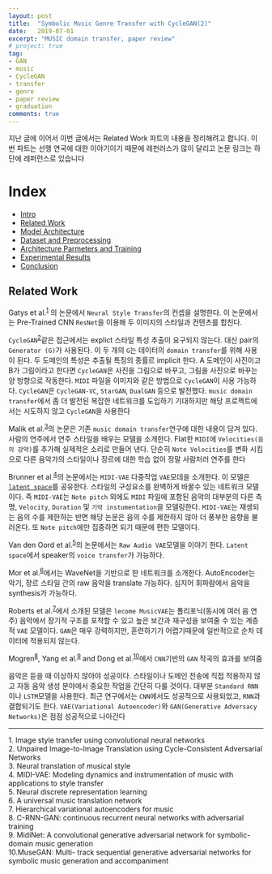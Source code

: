 ```yaml
---
layout: post
title:  "Symbolic Music Genre Transfer with CycleGAN(2)"
date:   2019-07-01
excerpt: "MUSIC domain transfer, paper review"
# project: true
tag:
- GAN
- music
- CycleGAN
- transfer
- genre
- paper review
- graduation
comments: true
---
```


지난 글에 이어서 이번 글에서는 Related Work 파트의 내용을 정리해려고 합니다. 이번 파트는 선행 연국에 대한 이야기이기 때문에 레펀러스가 많이 달리고 논문 링크는 하단에 레퍼런스로 있습니다


# Index
- <a href='https://sihan-son.github.io/CycleGAN-music-intro'>Intro</a>
- <a href='https://sihan-son.github.io/CycleGAN-music-related'>Related Work</a>
- <a href=''>Model Architecture</a>
- <a href=''>Dataset and Preprocessing</a>
- <a href=''>Architecture Parmeters and Training</a>
- <a href=''>Experimental Results</a>
- <a href=''>Conclusion</a>

## Related Work

Gatys et al.<sup><a href="#paper01">1</a></sup>
의 논문에서 `Neural Style Transfer`의 컨셉을 설명한다. 이 논문에서는 Pre-Trained CNN `ResNet`을 이용해 두 이미지의 스타일과 컨텐츠를 합친다.  

 `CycleGAN`<sup><a href="#paper02">2</a></sup>같은 접근에서는 explict 스타일 특성 추출이 요구되지 않는다. 대신 pair의 `Generator (G)`가 사용된다. 이 두 개의 `G`는 데이터의 `domain transfer`를 위해 사용이 된다. 두 도메인의 특성은 추출될 특징의 종률르 implicit 한다. A 도메인이 사진이고 B가 그림이라고 한다면 `CycleGAN`은 사진을 그림으로 바꾸고, 그림을 사진으로 바꾸는 양 방향으로 작동한다. `MIDI` 파일을 이미지와 같은 방법으로 `CycleGAN`이 사용 가능하다. `CycleGAN`은 `CycleGAN-VC`, `StarGAN`, `DualGAN` 등으로 발전했다. `music domain transfer`에서 좀 더 발전된 복잡한 네트워크를 도입하기 기대하지만 해당 프로젝트에서는 시도하지 않고 `CycleGAN`을 사용한다

 Malik et al.<sup><a href='#paper03'>3</a></sup>의 논문은 기존 `music domain transfer`연구에 대한 내용이 담겨 있다. 사람의 연주에서 연주 스타일을 배우는 모델을 소개한다. Flat한 `MIDI`에 `Velocities(음의 강약)`를 추가해 실제적은 소리로 만들어 낸다. 단순히 `Note Velocities`를 변화 시킴으로 다른 음악가의 스타일이나 장르에 대한 학습 없이 정말 사람처러 연주를 한다

 Brunner et al.<sup><a href='#paper04'>4</a></sup>의 논문에서는 `MIDI-VAE` 다중작업 `VAE`모데을 소개한다. 이 모델은 <a href="https://sihan-son.github.io/CycleGAN-music-intro/latent-space">`latent space`</a>를 공유한다. 스타일의 구성요소를 완벽하게 바꿀수 있는 네트워크 모델이다. 즉 `MIDI-VAE`는 `Note pitch` 외에도 `MIDI` 파일에 포함된 음악의 대부분의 다른 측명, `Velocity`, `Duration` 및 `기악 instumentation`을 모델링한다.  `MIDI-VAE`는 재생되는 음의 수를 제한하는 반면 해당 논문은 음의 수를 제한하지 않아 더 풍부한 음향을 불러온다. 또 `Note pitch`에만 집중하면 되기 때문에 편한 모델이다.  

Van den Oord et al.<sup><a href='#paper05'>5</a></sup>의 논문에서는 `Raw Audio VAE`모델을 이야기 한다. `Latent space`에서 speaker의 `voice transfer`가 가능하다.

Mor et al.<sup><a href='#paper06'>6</a></sup>에서는 WaveNet을 기반으로 한 네트워크를 소개한다. AutoEncoder는 악기, 장르 스타일 간의 raw 음악을 translate 가능하다. 심지어 휘파람에서 음악을 synthesis가 가능하다.  

Roberts et al.<sup><a href='#paper07'>7</a></sup>에서 소개된 모델은 `lecome MusicVAE`는 폴리포닉(동시에 여러 음 연주) 음악에서 장기적 구조를 포착할 수 있고 높은 보간과 재구성을 보여줄 수 있는 계층적 `VAE` 모델이다. `GAN`은 매우 강력하지만, 훈련하기가 어렵기때문에 일반적으로 순차 데이터에 적용되지 않는다.

Mogren<sup><a href='#paper08'>8</a></sup>, Yang et al.<sup><a href='#paper09'>9</a></sup> and Dong et al.<sup><a href='#paper10'>10</a></sup>에서 `CNN`기반의 `GAN` 작곡의 효과를 보여줌

음악은 듣을 때 이상하지 않아야 성공이다. 스타일이나 도메인 전송에 직접 적용하지 않고 자동 음악 생성  분야에서 중요한 작업을 간단히 다룰 것이다. 대부분 `Standard RNN` 이나 `LSTM`모델을 사용한다. 최근 연구에서는 `CNN`에서도 성공적으로 사용되었고, `RNN`과 결합되기도 한다. `VAE(Variational Autoencoder)`와 `GAN(Generative Adversacy Networks)`은 점점 성공적으로 나아간다



---
<a id="paper01">1.</a> Image style transfer using convolutional neural networks  
<a id="paper02">2.</a> Unpaired Image-to-Image Translation using Cycle-Consistent Adversarial Networks  
<a id="paper03">3.</a> Neural translation of musical style  
<a id="paper04">4.</a> MIDI-VAE: Modeling dynamics and instrumentation of music with applications to style transfer  
<a id="paper05">5.</a> Neural discrete representation learning  
<a id="paper06">6.</a> A universal music translation network  
<a id="paper07">7.</a> Hierarchical variational autoencoders for music  
<a id="paper08">8.</a> C-RNN-GAN: continuous recurrent neural networks with adversarial training  
<a id="paper09">9.</a> MidiNet: A convolutional generative adversarial network for symbolic-domain music generation  
<a id="paper10">10.</a>MuseGAN: Multi- track sequential generative adversarial networks for symbolic music generation and accompaniment  